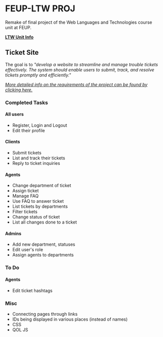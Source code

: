 # FEUP-LTW PROJ

Remake of final project of the Web Languages and Technologies course unit at FEUP.

[**LTW Unit Info**](https://sigarra.up.pt/feup/pt/ucurr_geral.ficha_uc_view?pv_ocorrencia_id=501681)

## Ticket Site

The goal is to *"develop a website to streamline and manage trouble tickets effectively. The system should enable users to submit, track, and resolve tickets promptly and efficiently."*

[*More detailed info on the requirements of the project can be found by clicking here.*](https://web.fe.up.pt/~arestivo/page/courses/ltw/project/)

### Completed Tasks

#### All users
- Register, Login and Logout
- Edit their profile

#### Clients
- Submit tickets
- List and track their tickets
- Reply to ticket inquiries

#### Agents
- Change department of ticket
- Assign ticket
- Manage FAQ
- Use FAQ to answer ticket
- List tickets by departments
- Filter tickets
- Change status of ticket
- List all changes done to a ticket

#### Admins
- Add new department, statuses
- Edit user's role
- Assign agents to departments

### To Do

#### Agents
- Edit ticket hashtags

### Misc
- Connecting pages through links
- IDs being displayed in various places (instead of names)
- CSS
- QOL JS
